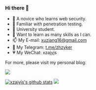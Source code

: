 ### Hi there 👋  
- 🔭 A novice who learns web security.
- 🌱 Familiar with penetration testing.
- 👯 University student.
- 💬 Want to learn as many skills as I can.
- 📫 My E-mail: xuziang16@gmail.com
- 🛫 My Telegram: [t.me/zhzyker](t.me/zhzyker)
- 💗 My WeChat: xzajyjs


For more, please visit my personal blog:  
  
[![](https://img.shields.io/badge/blog-@xzajyjs-red.svg?style=flat-square&logo=appveyor)](https://xzajyjs.cn)


[![xzajyjs's github stats](https://github-readme-stats.vercel.app/api?username=xzajyjs)](https://github.com/anuraghazra/github-readme-stats)
![](https://api.githubtrends.io/user/svg/xzajyjs/langs?time_range=one_year&include_private=true&compact=true)

